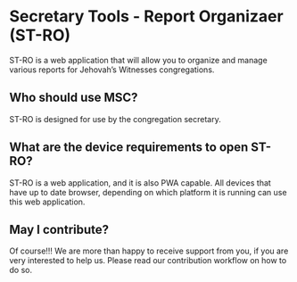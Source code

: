 # Secretary Tools - Report Organizaer (ST-RO)

ST-RO is a web application that will allow you to organize and manage various reports for Jehovah’s Witnesses congregations.

## Who should use MSC?

ST-RO is designed for use by the congregation secretary.

## What are the device requirements to open ST-RO?

ST-RO is a web application, and it is also PWA capable. All devices that have up to date browser, depending on which platform it is running can use this web application.

## May I contribute?

Of course!!! We are more than happy to receive support from you, if you are very interested to help us. Please read our contribution workflow on how to do so.
